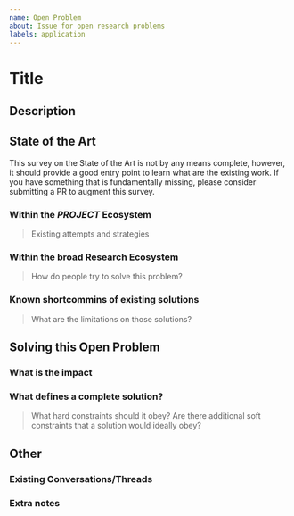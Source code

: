 ```yaml
---
name: Open Problem
about: Issue for open research problems
labels: application
---
```


<!-- Instructions: (duplicated here for convenience)
## Creating the open problem statement

The purpose of the open problem statement is twofold.  Firstly, it should convince the reader that the problem you are presenting is worth working on.  Secondly, it should provide enough background and understanding of the problem that all design decisions and requirements are comprehensively described and motivated.  Feel free to deviate from the following template if you prefer, or answer the following questions as succinctly as possible for an easy open problem statement.

While this template was made to support the RFP program, the open problem statements themselves are purely for the benefit of the community, and there is no obligation to make or request an RFP for each open problem. 

** Open Problem Template **
-->

# Title

## Description

## State of the Art

This survey on the State of the Art is not by any means complete, however, it should provide a good entry point to learn what are the existing work. If you have something that is fundamentally missing, please consider submitting a PR to augment this survey. 

### Within the _PROJECT_ Ecosystem
> Existing attempts and strategies

### Within the broad Research Ecosystem
> How do people try to solve this problem?

### Known shortcommins of existing solutions
> What are the limitations on those solutions?

## Solving this Open Problem

### What is the impact

### What defines a complete solution?
> What hard constraints should it obey? Are there additional soft constraints that a solution would ideally obey?

## Other

### Existing Conversations/Threads

### Extra notes
